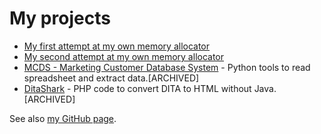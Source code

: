 # My projects

* [My first attempt at my own memory allocator](https://github.com/tbedford/Ant-Allocator/tree/master/attempt1)
* [My second attempt at my own memory allocator](https://github.com/tbedford/Ant-Allocator)
* [MCDS - Marketing Customer Database System](https://github.com/tbedford/MCDS) - Python tools to read spreadsheet and extract data.[ARCHIVED]
* [DitaShark](https://github.com/tbedford/DitaShark) - PHP code to convert DITA to HTML without Java.[ARCHIVED]

See also [my GitHub page](https://github.com/tbedford).
